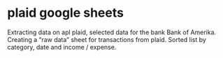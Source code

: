# plaid google sheets

Extracting data on apl plaid, selected data for the bank
Bank of Amerika. Creating a “raw data” sheet for transactions from plaid. Sorted list by category, date and income / expense.
